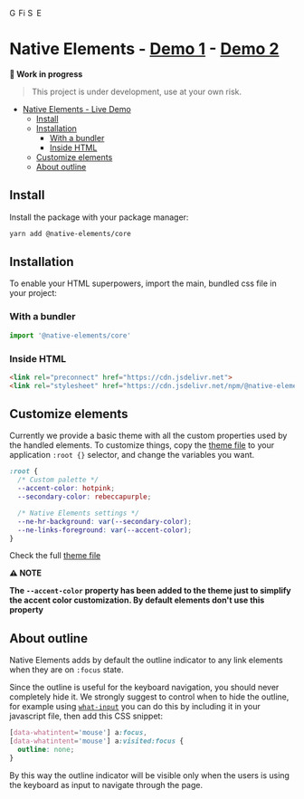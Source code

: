 <img width="16px" alt="Google Chrome" src="https://goo.gl/U987PH"><img width="16px" alt="Firefox" src="https://bit.ly/35SKj4D"><img width="16px" alt="Safari" src="https://goo.gl/S1vPDZ"><img width="16px" alt="Edge" src="https://bit.ly/2MnqnyS">

# Native Elements - [Demo 1](https://native-elements.stackblitz.io/) - [Demo 2](https://xity.now.sh/)

**🚧 Work in progress**
> This project is under development, use at your own risk.

- [Native Elements - Live Demo](#native-elements---live-demo)
  - [Install](#install)
  - [Installation](#installation)
    - [With a bundler](#with-a-bundler)
    - [Inside HTML](#inside-html)
  - [Customize elements](#customize-elements)
  - [About outline](#about-outline)

## Install

Install the package with your package manager:

```bash
yarn add @native-elements/core
```

## Installation

To enable your HTML superpowers, import the main, bundled css file in your project:

### With a bundler

```js
import '@native-elements/core'
```

### Inside HTML

```html
<link rel="preconnect" href="https://cdn.jsdelivr.net">
<link rel="stylesheet" href="https://cdn.jsdelivr.net/npm/@native-elements/core/dist/native-elements.min.css">
```

## Customize elements

Currently we provide a basic theme with all the custom properties used by the handled elements. To customize things, copy the [theme file](/theme.css) to your application `:root {}` selector, and change the variables you want.

```css
:root {
  /* Custom palette */
  --accent-color: hotpink;
  --secondary-color: rebeccapurple;

  /* Native Elements settings */
  --ne-hr-background: var(--secondary-color);
  --ne-links-foreground: var(--accent-color);
}
```

Check the full [theme file](/theme.css)

**⚠️ NOTE**

**The `--accent-color` property has been added to the theme just to simplify the accent color customization. By default elements don't use this property**

## About outline

Native Elements adds by default the outline indicator to any link elements when they are on `:focus` state.

Since the outline is useful for the keyboard navigation, you should never completely hide it. We strongly suggest to control when to hide the outline, for example using [`what-input`](https://github.com/ten1seven/what-input) you can do this by including it in your javascript file, then add this CSS snippet:

```css
[data-whatintent='mouse'] a:focus,
[data-whatintent='mouse'] a:visited:focus {
  outline: none;
}
```

By this way the outline indicator will be visible only when the users is using the keyboard as input to navigate through the page.

